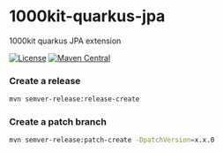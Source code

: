 # 1000kit-quarkus-jpa

1000kit quarkus JPA extension

[![License](https://img.shields.io/badge/license-Apache--2.0-green?style=for-the-badge&logo=apache)](https://www.apache.org/licenses/LICENSE-2.0)
[![Maven Central](https://img.shields.io/maven-central/v/org.1000kit.quarkus/1000kit-quarkus-jpa?logo=java&style=for-the-badge)](https://maven-badges.herokuapp.com/maven-central/org.1000kit.quarkus/1000kit-quarkus-jpa)


### Create a release

```bash
mvn semver-release:release-create
```

### Create a patch branch
```bash
mvn semver-release:patch-create -DpatchVersion=x.x.0
```
